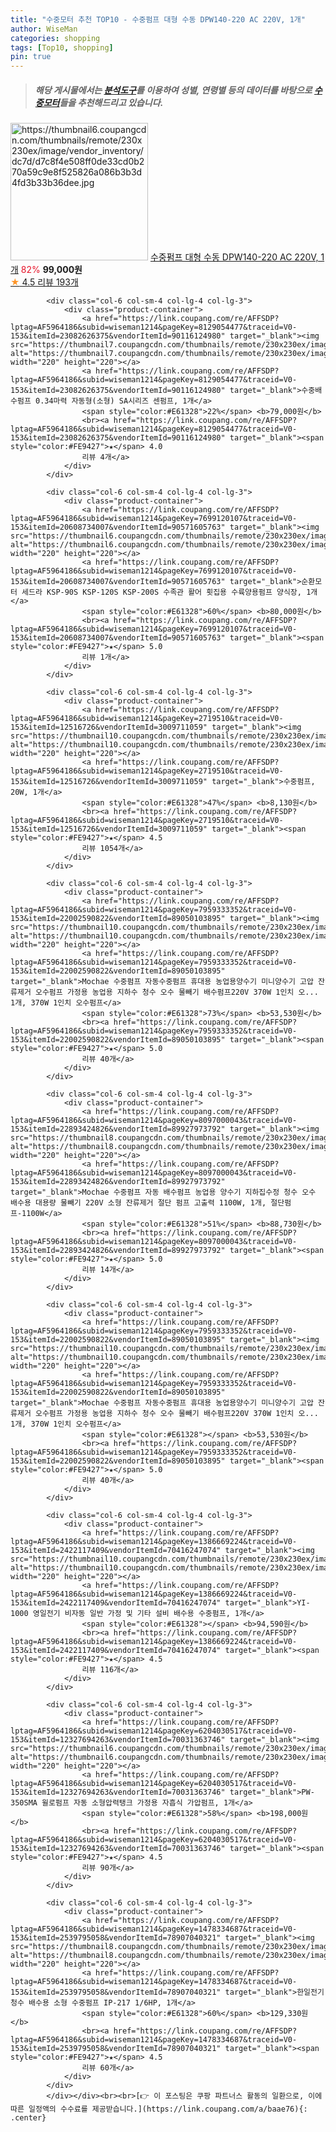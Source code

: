 ```yaml
---
title: "수중모터 추천 TOP10 - 수중펌프 대형 수동 DPW140-220 AC 220V, 1개"
author: WiseMan
categories: shopping
tags: [Top10, shopping]
pin: true
---
```


> ##### 해당 게시물에서는 [**분석도구**](https://itemscout.io/)를 이용하여 **성별**, **연령별** 등의 데이터를 바탕으로 [**수중모터**](https://link.coupang.com/a/baae76)들을 추천해드리고 있습니다.
<div class="container"><div class="row">
            <div class="col-6 col-sm-4 col-lg-4 col-lg-3">
                <div class="product-container">
                    <a href="https://link.coupang.com/re/AFFSDP?lptag=AF5964186&subid=wiseman1214&pageKey=6138530210&traceid=V0-153&itemId=11757100937&vendorItemId=70012664295" target="_blank"><img src="https://thumbnail6.coupangcdn.com/thumbnails/remote/230x230ex/image/vendor_inventory/dc7d/d7c8f4e508ff0de33cd0b270a59c9e8f525826a086b3b3d4fd3b33b36dee.jpg" alt="https://thumbnail6.coupangcdn.com/thumbnails/remote/230x230ex/image/vendor_inventory/dc7d/d7c8f4e508ff0de33cd0b270a59c9e8f525826a086b3b3d4fd3b33b36dee.jpg" width="220" height="220"></a>
                    <a href="https://link.coupang.com/re/AFFSDP?lptag=AF5964186&subid=wiseman1214&pageKey=6138530210&traceid=V0-153&itemId=11757100937&vendorItemId=70012664295" target="_blank">수중펌프 대형 수동 DPW140-220 AC 220V, 1개</a>
                    <span style="color:#E61328">82%</span> <b>99,000원</b>
                    <br><a href="https://link.coupang.com/re/AFFSDP?lptag=AF5964186&subid=wiseman1214&pageKey=6138530210&traceid=V0-153&itemId=11757100937&vendorItemId=70012664295" target="_blank"><span style="color:#FE9427">★</span> 4.5
                    리뷰 193개</a>
                </div>
            </div>
            
            <div class="col-6 col-sm-4 col-lg-4 col-lg-3">
                <div class="product-container">
                    <a href="https://link.coupang.com/re/AFFSDP?lptag=AF5964186&subid=wiseman1214&pageKey=8129054477&traceid=V0-153&itemId=23082626375&vendorItemId=90116124980" target="_blank"><img src="https://thumbnail7.coupangcdn.com/thumbnails/remote/230x230ex/image/0820_amir_esrgan_inf80k_batch_4_max3k/59d2/b55dc8bf82a023cb581d9a1d2f4ab2f47fceb534fe42ea30958e28fa30c0.png" alt="https://thumbnail7.coupangcdn.com/thumbnails/remote/230x230ex/image/0820_amir_esrgan_inf80k_batch_4_max3k/59d2/b55dc8bf82a023cb581d9a1d2f4ab2f47fceb534fe42ea30958e28fa30c0.png" width="220" height="220"></a>
                    <a href="https://link.coupang.com/re/AFFSDP?lptag=AF5964186&subid=wiseman1214&pageKey=8129054477&traceid=V0-153&itemId=23082626375&vendorItemId=90116124980" target="_blank">수중배수펌프 0.34마력 자동형(소형) SA시리즈 센펌프, 1개</a>
                    <span style="color:#E61328">22%</span> <b>79,000원</b>
                    <br><a href="https://link.coupang.com/re/AFFSDP?lptag=AF5964186&subid=wiseman1214&pageKey=8129054477&traceid=V0-153&itemId=23082626375&vendorItemId=90116124980" target="_blank"><span style="color:#FE9427">★</span> 4.0
                    리뷰 4개</a>
                </div>
            </div>
            
            <div class="col-6 col-sm-4 col-lg-4 col-lg-3">
                <div class="product-container">
                    <a href="https://link.coupang.com/re/AFFSDP?lptag=AF5964186&subid=wiseman1214&pageKey=7699120107&traceid=V0-153&itemId=20608734007&vendorItemId=90571605763" target="_blank"><img src="https://thumbnail6.coupangcdn.com/thumbnails/remote/230x230ex/image/vendor_inventory/cab4/6cafc2e383e9cecb804bc8cc357a2fcfb50edbddbb630f71dd41b726a6ea.png" alt="https://thumbnail6.coupangcdn.com/thumbnails/remote/230x230ex/image/vendor_inventory/cab4/6cafc2e383e9cecb804bc8cc357a2fcfb50edbddbb630f71dd41b726a6ea.png" width="220" height="220"></a>
                    <a href="https://link.coupang.com/re/AFFSDP?lptag=AF5964186&subid=wiseman1214&pageKey=7699120107&traceid=V0-153&itemId=20608734007&vendorItemId=90571605763" target="_blank">순환모터 세드라 KSP-90S KSP-120S KSP-200S 수족관 활어 횟집용 수륙양용펌프 양식장, 1개</a>
                    <span style="color:#E61328">60%</span> <b>80,000원</b>
                    <br><a href="https://link.coupang.com/re/AFFSDP?lptag=AF5964186&subid=wiseman1214&pageKey=7699120107&traceid=V0-153&itemId=20608734007&vendorItemId=90571605763" target="_blank"><span style="color:#FE9427">★</span> 5.0
                    리뷰 1개</a>
                </div>
            </div>
            
            <div class="col-6 col-sm-4 col-lg-4 col-lg-3">
                <div class="product-container">
                    <a href="https://link.coupang.com/re/AFFSDP?lptag=AF5964186&subid=wiseman1214&pageKey=2719510&traceid=V0-153&itemId=12516726&vendorItemId=3009711059" target="_blank"><img src="https://thumbnail10.coupangcdn.com/thumbnails/remote/230x230ex/image/0820_amir_esrgan_inf80k_batch_5_max3k/5104/73a3b1200c99a34181c557a4e1435149c25b612b295ffe1017706c5d0780.jpg" alt="https://thumbnail10.coupangcdn.com/thumbnails/remote/230x230ex/image/0820_amir_esrgan_inf80k_batch_5_max3k/5104/73a3b1200c99a34181c557a4e1435149c25b612b295ffe1017706c5d0780.jpg" width="220" height="220"></a>
                    <a href="https://link.coupang.com/re/AFFSDP?lptag=AF5964186&subid=wiseman1214&pageKey=2719510&traceid=V0-153&itemId=12516726&vendorItemId=3009711059" target="_blank">수중펌프, 20W, 1개</a>
                    <span style="color:#E61328">47%</span> <b>8,130원</b>
                    <br><a href="https://link.coupang.com/re/AFFSDP?lptag=AF5964186&subid=wiseman1214&pageKey=2719510&traceid=V0-153&itemId=12516726&vendorItemId=3009711059" target="_blank"><span style="color:#FE9427">★</span> 4.5
                    리뷰 1054개</a>
                </div>
            </div>
            
            <div class="col-6 col-sm-4 col-lg-4 col-lg-3">
                <div class="product-container">
                    <a href="https://link.coupang.com/re/AFFSDP?lptag=AF5964186&subid=wiseman1214&pageKey=7959333352&traceid=V0-153&itemId=22002590822&vendorItemId=89050103895" target="_blank"><img src="https://thumbnail10.coupangcdn.com/thumbnails/remote/230x230ex/image/0820_amir_esrgan_inf80k_batch_7_max3k/6c81/c7d7e5e12fb7937a72460a1eddf5915114492e5f7a0430b0602e1ff4792b.jpg" alt="https://thumbnail10.coupangcdn.com/thumbnails/remote/230x230ex/image/0820_amir_esrgan_inf80k_batch_7_max3k/6c81/c7d7e5e12fb7937a72460a1eddf5915114492e5f7a0430b0602e1ff4792b.jpg" width="220" height="220"></a>
                    <a href="https://link.coupang.com/re/AFFSDP?lptag=AF5964186&subid=wiseman1214&pageKey=7959333352&traceid=V0-153&itemId=22002590822&vendorItemId=89050103895" target="_blank">Mochae 수중펌프 자동수중펌프 휴대용 농업용양수기 미니양수기 고압 잔류제거 오수펌프 가정용 농업용 지하수 청수 오수 물빼기 배수펌프220V 370W 1인치 오... 1개, 370W 1인치 오수펌프</a>
                    <span style="color:#E61328">73%</span> <b>53,530원</b>
                    <br><a href="https://link.coupang.com/re/AFFSDP?lptag=AF5964186&subid=wiseman1214&pageKey=7959333352&traceid=V0-153&itemId=22002590822&vendorItemId=89050103895" target="_blank"><span style="color:#FE9427">★</span> 5.0
                    리뷰 40개</a>
                </div>
            </div>
            
            <div class="col-6 col-sm-4 col-lg-4 col-lg-3">
                <div class="product-container">
                    <a href="https://link.coupang.com/re/AFFSDP?lptag=AF5964186&subid=wiseman1214&pageKey=8097000043&traceid=V0-153&itemId=22893424826&vendorItemId=89927973792" target="_blank"><img src="https://thumbnail8.coupangcdn.com/thumbnails/remote/230x230ex/image/vendor_inventory/7669/11b63c8b534f8d88adc7c96d6c3f8d58ef4249a42d58311e0fc92cd83da9.jpg" alt="https://thumbnail8.coupangcdn.com/thumbnails/remote/230x230ex/image/vendor_inventory/7669/11b63c8b534f8d88adc7c96d6c3f8d58ef4249a42d58311e0fc92cd83da9.jpg" width="220" height="220"></a>
                    <a href="https://link.coupang.com/re/AFFSDP?lptag=AF5964186&subid=wiseman1214&pageKey=8097000043&traceid=V0-153&itemId=22893424826&vendorItemId=89927973792" target="_blank">Mochae 수중펌프 자동 배수펌프 농업용 양수기 지하집수정 청수 오수 배수용 대용량 물빼기 220V 소형 잔류제거 절단 펌프 고출력 1100W, 1개, 절단펌프-1100W</a>
                    <span style="color:#E61328">51%</span> <b>88,730원</b>
                    <br><a href="https://link.coupang.com/re/AFFSDP?lptag=AF5964186&subid=wiseman1214&pageKey=8097000043&traceid=V0-153&itemId=22893424826&vendorItemId=89927973792" target="_blank"><span style="color:#FE9427">★</span> 5.0
                    리뷰 14개</a>
                </div>
            </div>
            
            <div class="col-6 col-sm-4 col-lg-4 col-lg-3">
                <div class="product-container">
                    <a href="https://link.coupang.com/re/AFFSDP?lptag=AF5964186&subid=wiseman1214&pageKey=7959333352&traceid=V0-153&itemId=22002590822&vendorItemId=89050103895" target="_blank"><img src="https://thumbnail10.coupangcdn.com/thumbnails/remote/230x230ex/image/0820_amir_esrgan_inf80k_batch_7_max3k/6c81/c7d7e5e12fb7937a72460a1eddf5915114492e5f7a0430b0602e1ff4792b.jpg" alt="https://thumbnail10.coupangcdn.com/thumbnails/remote/230x230ex/image/0820_amir_esrgan_inf80k_batch_7_max3k/6c81/c7d7e5e12fb7937a72460a1eddf5915114492e5f7a0430b0602e1ff4792b.jpg" width="220" height="220"></a>
                    <a href="https://link.coupang.com/re/AFFSDP?lptag=AF5964186&subid=wiseman1214&pageKey=7959333352&traceid=V0-153&itemId=22002590822&vendorItemId=89050103895" target="_blank">Mochae 수중펌프 자동수중펌프 휴대용 농업용양수기 미니양수기 고압 잔류제거 오수펌프 가정용 농업용 지하수 청수 오수 물빼기 배수펌프220V 370W 1인치 오... 1개, 370W 1인치 오수펌프</a>
                    <span style="color:#E61328"></span> <b>53,530원</b>
                    <br><a href="https://link.coupang.com/re/AFFSDP?lptag=AF5964186&subid=wiseman1214&pageKey=7959333352&traceid=V0-153&itemId=22002590822&vendorItemId=89050103895" target="_blank"><span style="color:#FE9427">★</span> 5.0
                    리뷰 40개</a>
                </div>
            </div>
            
            <div class="col-6 col-sm-4 col-lg-4 col-lg-3">
                <div class="product-container">
                    <a href="https://link.coupang.com/re/AFFSDP?lptag=AF5964186&subid=wiseman1214&pageKey=1386669224&traceid=V0-153&itemId=2422117409&vendorItemId=70416247074" target="_blank"><img src="https://thumbnail10.coupangcdn.com/thumbnails/remote/230x230ex/image/vendor_inventory/f8f4/7d7214c8ac863aab89eea4b16c22a28c1eb318a98fd36eba7cd068ca4e41.jpg" alt="https://thumbnail10.coupangcdn.com/thumbnails/remote/230x230ex/image/vendor_inventory/f8f4/7d7214c8ac863aab89eea4b16c22a28c1eb318a98fd36eba7cd068ca4e41.jpg" width="220" height="220"></a>
                    <a href="https://link.coupang.com/re/AFFSDP?lptag=AF5964186&subid=wiseman1214&pageKey=1386669224&traceid=V0-153&itemId=2422117409&vendorItemId=70416247074" target="_blank">YI-1000 영일전기 비자동 일반 가정 및 기타 설비 배수용 수중펌프, 1개</a>
                    <span style="color:#E61328"></span> <b>94,590원</b>
                    <br><a href="https://link.coupang.com/re/AFFSDP?lptag=AF5964186&subid=wiseman1214&pageKey=1386669224&traceid=V0-153&itemId=2422117409&vendorItemId=70416247074" target="_blank"><span style="color:#FE9427">★</span> 4.5
                    리뷰 116개</a>
                </div>
            </div>
            
            <div class="col-6 col-sm-4 col-lg-4 col-lg-3">
                <div class="product-container">
                    <a href="https://link.coupang.com/re/AFFSDP?lptag=AF5964186&subid=wiseman1214&pageKey=6204030517&traceid=V0-153&itemId=12327694263&vendorItemId=70031363746" target="_blank"><img src="https://thumbnail6.coupangcdn.com/thumbnails/remote/230x230ex/image/vendor_inventory/ea77/37b10fcb5174caab2ece4f3e8aa98d868004dad8302e29af9edfa747d37a.jpg" alt="https://thumbnail6.coupangcdn.com/thumbnails/remote/230x230ex/image/vendor_inventory/ea77/37b10fcb5174caab2ece4f3e8aa98d868004dad8302e29af9edfa747d37a.jpg" width="220" height="220"></a>
                    <a href="https://link.coupang.com/re/AFFSDP?lptag=AF5964186&subid=wiseman1214&pageKey=6204030517&traceid=V0-153&itemId=12327694263&vendorItemId=70031363746" target="_blank">PW-350SMA 윌로펌프 자동 소형압력탱크 가정용 자흡식 가압펌프, 1개</a>
                    <span style="color:#E61328">58%</span> <b>198,000원</b>
                    <br><a href="https://link.coupang.com/re/AFFSDP?lptag=AF5964186&subid=wiseman1214&pageKey=6204030517&traceid=V0-153&itemId=12327694263&vendorItemId=70031363746" target="_blank"><span style="color:#FE9427">★</span> 4.5
                    리뷰 90개</a>
                </div>
            </div>
            
            <div class="col-6 col-sm-4 col-lg-4 col-lg-3">
                <div class="product-container">
                    <a href="https://link.coupang.com/re/AFFSDP?lptag=AF5964186&subid=wiseman1214&pageKey=1478334687&traceid=V0-153&itemId=2539795058&vendorItemId=78907040321" target="_blank"><img src="https://thumbnail8.coupangcdn.com/thumbnails/remote/230x230ex/image/vendor_inventory/5a4c/6c3a52fadd5273100123b9cee54d3b44f3afc5da954887e3e04890c17bb9.jpg" alt="https://thumbnail8.coupangcdn.com/thumbnails/remote/230x230ex/image/vendor_inventory/5a4c/6c3a52fadd5273100123b9cee54d3b44f3afc5da954887e3e04890c17bb9.jpg" width="220" height="220"></a>
                    <a href="https://link.coupang.com/re/AFFSDP?lptag=AF5964186&subid=wiseman1214&pageKey=1478334687&traceid=V0-153&itemId=2539795058&vendorItemId=78907040321" target="_blank">한일전기 청수 배수용 소형 수중펌프 IP-217 1/6HP, 1개</a>
                    <span style="color:#E61328">60%</span> <b>129,330원</b>
                    <br><a href="https://link.coupang.com/re/AFFSDP?lptag=AF5964186&subid=wiseman1214&pageKey=1478334687&traceid=V0-153&itemId=2539795058&vendorItemId=78907040321" target="_blank"><span style="color:#FE9427">★</span> 4.5
                    리뷰 60개</a>
                </div>
            </div>
            </div></div><br><br>[👉 이 포스팅은 쿠팡 파트너스 활동의 일환으로, 이에 따른 일정액의 수수료를 제공받습니다.](https://link.coupang.com/a/baae76){: .center}